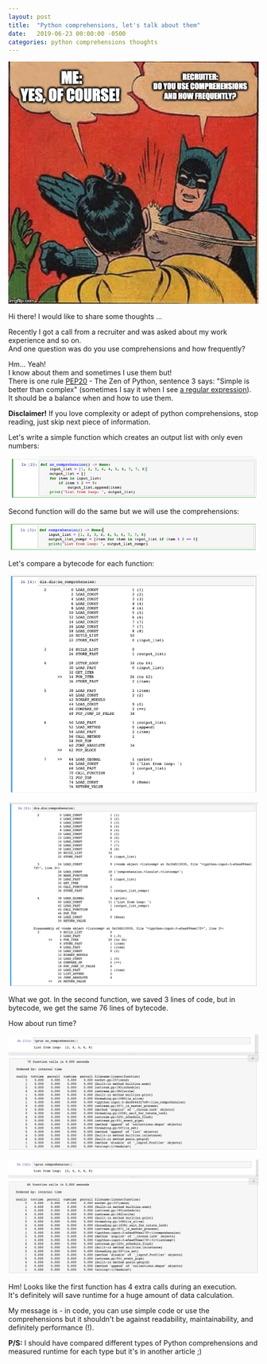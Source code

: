 ```yaml
---
layout: post
title:  "Python comprehensions, let's talk about them"
date:   2019-06-23 00:00:00 -0500
categories: python comprehensions thoughts 
---
```


![comprehensions-question](/assets/comprehensions-question.png "Do you use comprehensions and how frequently?")   

Hi there! I would like to share some thoughts ...

Recently I got a call from a recruiter and was asked about my work experience and so on.   
And one question was do you use comprehensions and how frequently?

Hm... Yeah!  
I know about them and sometimes I use them but!   
There is one rule [PEP20](https://www.python.org/dev/peps/pep-0020/ "The Zen of Python") - The Zen of Python, sentence 3 says: "Simple is better than complex" (sometimes I say it when I see [a regular expression](https://docs.python.org/3/library/re.html)).    
It should be a balance when and how to use them.   

**Disclaimer!** If you love complexity or adept of python comprehensions, stop reading, just skip next piece of information.  

Let's write a simple function which creates an output list with only even numbers:  

![no-comprehension](/assets/python-no-comprehension.png "No comprehension")  

Second function will do the same but we will use the comprehensions:  

![comprehension](/assets/python-comprehension.png "With comprehension")  

Let's compare a bytecode for each function:  

![dis-no-comprehension](/assets/dis-no-comprehension.png "Dis no comprehension")  

![dis-comprehension](/assets/dis-comprehension.png "Dis comprehension")  

What we got. In the second function, we saved 3 lines of code, but in bytecode, we get the same 76 lines of bytecode.   

How about run time?  

![prun-no-comprehension](/assets/prun-no-comprehension.png "prun no comprehension")   

![prun-comprehension](/assets/prun-comprehension.png "prun comprehension")   

Hm! Looks like the first function has 4 extra calls during an execution.  
It's definitely will save runtime for a huge amount of data calculation.  

My message is - in code, you can use simple code or use the comprehensions but it shouldn't be against readability, maintainability, and definitely performance (!).  

**P/S:** I should have compared different types of Python comprehensions and measured runtime for each type but it's in another article ;)  
